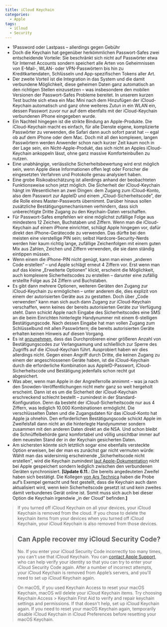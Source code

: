 ```yaml
---
title: iCloud Keychain
categories:
  - Apple
tags:
  - iCloud
  - Security
---
```

* 1Password oder Lastpass – allerdings gegen Gebühr
* Doch die Keychain hat gegenüber herkömmlichen Passwort-Safes zwei entscheidende Vorteile: Sie beschränkt sich nicht auf Passwörter etwa für Internet Accounts sondern speichert alle Arten von Geheimnissen von E-Mail-, WLAN- oder VPN-Passwörtern bis hin zu Kreditkartendaten, Schlüsseln und App-spezifischen Tokens aller Art.
* Der zweite Vorteil ist die Integration in das System und die damit verbundene Möglichkeit, diese geheimen Daten ganz automatisch an den richtigen Stellen einzusetzen – was insbesondere den mobilen Versionen der Passwort-Safes Probleme bereitet. In unserem kurzen Test buchte sich etwa ein Mac Mini nach dem Hinzufügen der iCloud-Keychain automatisch und ganz ohne weiteres Zutun in ein WLAN ein, dessen Passwort zuvor nur auf dem ebenfalls mit der iCloud-Keychain verbundenen iPhone eingegeben wurde.
* Ein Nachteil hingegen ist die strikte Bindung an Apple-Produkte. Die iCloud-Keychain macht es einfach, für alle Dienste eigene, komplizierte Passwörter zu verwenden, die Safari dann auch sofort parat hat -- egal ob auf dem iPhone oder dem Mac. Doch mit all den komplexen, langen Passwörtern werden Anwender schon nach kurzer Zeit kaum noch in der Lage sein, ein Nicht-Apple-Produkt, das sich nicht an Apples iCloud-Keychain ankoppeln lässt, ohne ganz massive Komforteinbußen zu nutzen.
* Eine unabhängige, verlässliche Sicherheitsbewertung wird erst möglich sein, wenn Apple diese Informationen offen legt oder Forscher die eingesetzten Verfahren und Protokolle genau analysiert haben.
* Eine grobe Risikoabschätzung ist allerdings anhand der beobachteten Funktionsweise schon jetzt möglich. Die Sicherheit der iCloud-Keychain hängt im Wesentlichen an zwei Dingen: dem Zugang zum iCloud-Konto, also dem Passwort zur AppleID und einem „iCloud-Sicherheitscode”, der die Rolle eines Master-Passworts übernimmt. Darüber hinaus sollen zusätzliche Bestätigungsmechanismen verhindern, dass sich unberechtigte Dritte Zugang zu den Keychain-Daten verschaffen.
* Für Passwort-Safes empfehlen wir eine möglichst zufällige Folge aus mindestens 12 Zeichen, Buchstaben und Ziffern. Wenn man die iCloud-Keychain auf einem iPhone einrichtet, schlägt Apple hingegen vor, dafür direkt den iPhone-Gerätecode zu verwenden. Das dürfte bei den meisten eine vierstellige PIN sein; selbst Hardcore-Security-Nerds werden hier kaum richtig lange, zufällige Zeichenfolgen mit einem guten Mix aus Zahlen, Zeichen und Ziffern verwenden, die sie dann ständig eintippen müssen.
* Wenn einem die iPhone-PIN nicht genügt, kann man einen „anderen Code erstellen” – und Apple schlägt erneut 4 Ziffern vor. Erst wenn man auf das kleine „Erweiterte Optionen” klickt, erscheint die Möglichkeit, auch komplexere Sicherheitscodes zu erstellen – darunter eine zufällig erstellte Folge aus 24 Ziffern und Buchstaben.
* Es gibt dann mehrere Optionen, weiteren Geräten den Zugang zur iCloud-Keychain zu ermöglichen – unter anderem die, dies explizit von einem der autorisierten Geräte aus zu gestatten. Doch über „Code verwenden” kann man sich auch dann Zugang zur iCloud-Keychain verschaffen, wenn keines der bereits autorisierten Geräte zur Verfügung steht. Dann schickt Apple nach Eingabe des Sicherheitscodes eine SMS an die beim Einrichten hinterlegte Handynummer mit einem 6-stelligen Bestätigungscode. Nach dessen Eingabe hat man vollen Zugang zum Schlüsselbund mit allen Passwörtern; die bereits autorisierten Geräte erhalten keinen Hinweis auf diesen Vorgang.
* Es ist [anzunehmen](https://support.apple.com/kb/TS4644), dass das Durchprobieren einer größeren Anzahl von Bestätigungscodes zur Verlangsamung und schließlich zur Sperre des Zugriffs auf die iCloud-Keychain führt. Ausprobiert haben wir dies allerdings nicht. Gegen einen Angriff durch Dritte, die keinen Zugang zu einem der angeschlossenen Geräte haben, ist die iCloud-Keychain durch die erforderliche Kombination aus AppleID-Passwort, iCloud-Sicherheitscode und Bestätigung jedenfalls schon recht gut abgesichert.
* Was aber, wenn man Apple in der Angreiferrolle annimmt – was ja nach den Snowden-Veröffentlichungen nicht mehr ganz so weit hergeholt erscheint. Dann ist es um die Sicherheit der iCloud-Keychain erschreckend schlecht bestellt – zumindest in der Standard-Konfiguration. Denn da besteht der iCloud-Sicherheitscode nur aus 4 Ziffern, was lediglich 10.000 Kombinationen ermöglicht. Die verschlüsselten Daten und die Zugangsdaten für das iCloud-Konto hat Apple ja ohnehin. Den erforderlichen Bestätigungscode schickt Apple im Zweifelsfall dann nicht an die hinterlegte Handynummer sondern zusammen mit den anderen Daten direkt an die NSA. Und schon bleibt die Schnüffelbehörde ganz komfortabel und völlig unsichtbar immer auf dem neuesten Stand der in der Keychain gesicherten Daten.
* Am sichersten könnte sich letztlich sogar eine ebenfalls versteckte Option erweisen, bei der man es zunächst gar nicht vermuten würde: Wählt man das widersinnig erscheinende „Sicherheitscode nicht erstellen”, wird die Keychain zumindest [laut Apple-Dokumentation](https://support.apple.com/kb/HT5813) nicht bei Apple gespeichert sondern lediglich zwischen den verbundenen Geräten synchronisiert. **[Update 6.11.**: Die bereits angedeuteten Zweifel haben sich bestätigt. Die Kollegen [von Ars Technica](http://arstechnica.com/information-technology/2013/10/apple-claim-that-icloud-can-store-passwords-only-locally-seems-to-be-false/) haben die Probe auf’s Exempel gemacht und fest gestellt, dass die Keychain auch dann aktualisiert wird, wenn kein Sicherheitscode gesetzt ist und kein zweites damit verbundenes Gerät online ist. Somit muss sich auch bei dieser Option die Keychain irgendwie „in der Cloud” befinden.**]**

> If you turned off iCloud Keychain on all your devices, your iCloud Keychain is removed from the cloud. If you chose to delete the keychain items from your devices when you turned off iCloud Keychain, your iCloud Keychain is also removed from those devices.

> ## Can Apple recover my iCloud Security Code?
> 
> No. If you enter your iCloud Security Code incorrectly too many times, you can't use that iCloud Keychain. You can [contact Apple Support](http://www.apple.com/support/icloud/contact/), who can help verify your identity so that you can try to enter your iCloud Security Code again. After a number of incorrect attempts, your iCloud Keychain is removed from Apple’s servers, and you'll need to set up iCloud Keychain again.

> On macOS, if you used Keychain Access to reset your macOS Keychain, macOS will delete your iCloud Keychain items. Try choosing Keychain Access > Keychain First Aid to verify and repair keychain settings and permissions. If that doesn't help, set up iCloud Keychain again. If you need to reset your macOS Keychain again, temporarily disable iCloud Keychain in iCloud Preferences before resetting your macOS Keychain.
